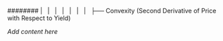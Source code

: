 ######## |   |   |   |   |   |   |   ├── Convexity (Second Derivative of Price with Respect to Yield)

*Add content here*